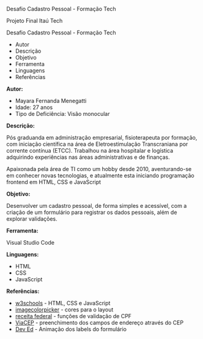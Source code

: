 Desafio Cadastro Pessoal - Formação Tech

Projeto Final Itaú Tech

 Desafio Cadastro Pessoal - Formação Tech
 - Autor  
 - Descrição  
 - Objetivo  
 - Ferramenta 
 - Linguagens 
 - Referências

**Autor:**
 
- Mayara Fernanda Menegatti
- Idade: 27 anos
- Tipo de Deficiência: Visão monocular

**Descrição:**
 
Pós graduanda em administração empresarial, fisioterapeuta por formação, com iniciação científica na área de Eletroestimulação Transcraniana por corrente contínua (ETCC).
Trabalhou na área hospitalar e logística adquirindo experiências nas áreas administrativas e de finanças. 

Apaixonada pela área de TI como um hobby desde 2010, aventurando-se em conhecer novas tecnologias, e atualmente esta iniciando programação frontend em HTML, CSS e JavaScript

**Objetivo:**

Desenvolver um cadastro pessoal, de forma simples e acessível, com a criação de um formulário para registrar os dados pessoais, além de explorar validações.

**Ferramenta:**

Visual Studio Code

**Linguagens:**

 - HTML 
 - CSS 
 - JavaScript
 
**Referências:**
 - [w3schools](https://www.w3schools.com/) -  HTML, CSS e JavaScript
 - [imagecolorpicker](https://imagecolorpicker.com/) - cores para o layout 
 - [receita federal](http://www.receita.fazenda.gov.br/aplicacoes/atcta/cpf/funcoes.js) - funções de validação de CPF 
 - [ViaCEP](https://viacep.com.br/exemplo/javascript/) - preenchimento dos campos de endereço através do CEP
 - [Dev Ed](https://www.youtube.com/watch?v=IxRJ8vplzAo) - Animação dos labels do formulário

